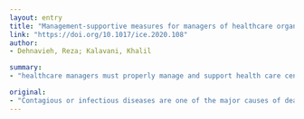 ```yaml
---
layout: entry
title: "Management-supportive measures for managers of healthcare organization during the COVID-19 epidemic"
link: "https://doi.org/10.1017/ice.2020.108"
author:
- Dehnavieh, Reza; Kalavani, Khalil

summary:
- "healthcare managers must properly manage and support health care centers. The most important management-supportive practices at healthcare centers during outbreaks are listed below:1. Engage Leadership: Leadership affects the performance of physicians and nurses. Maintain effective communication with employees, pay attention to them, and listen to them effectively. Encourage Peer Support: Protect your staff from external pressures, illogical or uncertain demands from patients and individuals."

original:
- "Contagious or infectious diseases are one of the major causes of death.(1) Epidemics are a serious threat to public health and a global challenge (2)and management the of these epidemics is very difficult. In these conditions, economic, social and health factors of the country are of great worry, therefore, healthcare managers must properly manage and support health care centers (3)and use management-supportive measures for the organization and staff to provide best healthcare services. Presenting a scientific framework for managing health centers can be very helpful.The most important management-supportive practices at healthcare centers during outbreaks are listed below:1. Engage Leadership: Leadership affects the performance of physicians and nurses. Maintain effective communication with employees, pay attention to them, and listen to them effectively.2. Choose Wise Motivations: Talk about the importance of staff work, appreciate their work, and provide encouragement.3. Note to Work-life Balance: Note that you define a proper and balanced workload for employees. Say that optimal performance depends on enough rest and emphasize the need to re-energize.4. Encourage Peer Support: Protect your staff from external pressures, illogical or uncertain demands from patients and individuals, and promote support among colleagues.5. Provide Resources to Protect Employees and Their Mental Health: Minimize risky conditions in the organization and minimize workplace stress to ensure that staff are not exposed to additional stressors.6. Build A Good Community: Build the right teamwork and improve working relationships.7. Increase Employee Control Over Their Work: Clarify your expectations of employees and create an environment for team members to perform important tasks without interruption.8. Review Your Achievements Regularly: Talk to staff about your progress and successes.9. Cancel Unnecessary Meetings: Try to avoid unnecessary gatherings at work. Use video conferencing if a meeting needs to be held."
---
```


